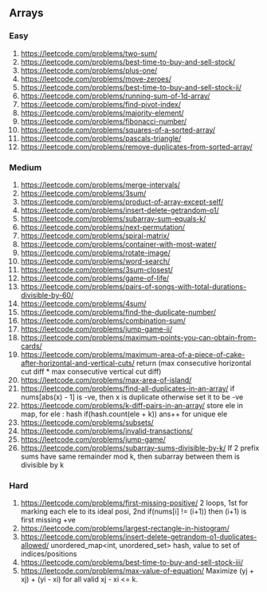 ## Arrays 
### Easy

1. https://leetcode.com/problems/two-sum/
2. https://leetcode.com/problems/best-time-to-buy-and-sell-stock/
3. https://leetcode.com/problems/plus-one/
4. https://leetcode.com/problems/move-zeroes/
5. https://leetcode.com/problems/best-time-to-buy-and-sell-stock-ii/
6. https://leetcode.com/problems/running-sum-of-1d-array/
7. https://leetcode.com/problems/find-pivot-index/
8. https://leetcode.com/problems/majority-element/
9. https://leetcode.com/problems/fibonacci-number/
10. https://leetcode.com/problems/squares-of-a-sorted-array/
11. https://leetcode.com/problems/pascals-triangle/
12. https://leetcode.com/problems/remove-duplicates-from-sorted-array/

### Medium

1. https://leetcode.com/problems/merge-intervals/  
2. https://leetcode.com/problems/3sum/  
3. https://leetcode.com/problems/product-of-array-except-self/  
4. https://leetcode.com/problems/insert-delete-getrandom-o1/  
5. https://leetcode.com/problems/subarray-sum-equals-k/  
6. https://leetcode.com/problems/next-permutation/  
7. https://leetcode.com/problems/spiral-matrix/  
8. https://leetcode.com/problems/container-with-most-water/  
9. https://leetcode.com/problems/rotate-image/  
10. https://leetcode.com/problems/word-search/  
11. https://leetcode.com/problems/3sum-closest/  
12. https://leetcode.com/problems/game-of-life/  
13. https://leetcode.com/problems/pairs-of-songs-with-total-durations-divisible-by-60/  
14. https://leetcode.com/problems/4sum/  
15. https://leetcode.com/problems/find-the-duplicate-number/  
16. https://leetcode.com/problems/combination-sum/  
17. https://leetcode.com/problems/jump-game-ii/  
18. https://leetcode.com/problems/maximum-points-you-can-obtain-from-cards/  
19. https://leetcode.com/problems/maximum-area-of-a-piece-of-cake-after-horizontal-and-vertical-cuts/ return (max consecutive horizontal cut diff * max consecutive vertical cut diff)
20. https://leetcode.com/problems/max-area-of-island/  
21. https://leetcode.com/problems/find-all-duplicates-in-an-array/ if nums[abs(x) - 1] is -ve, then x is duplicate otherwise set it to be -ve
22. https://leetcode.com/problems/k-diff-pairs-in-an-array/ store ele in map, for ele : hash if(hash.count(ele + k)) ans++ for unique ele
23. https://leetcode.com/problems/subsets/  
24. https://leetcode.com/problems/invalid-transactions/  
25. https://leetcode.com/problems/jump-game/  
26. https://leetcode.com/problems/subarray-sums-divisible-by-k/ If 2 prefix sums have same remainder mod k, then subarray between them is divisible by k

### Hard

1. https://leetcode.com/problems/first-missing-positive/ 2 loops, 1st for marking each ele to its ideal posi, 2nd if(nums[i] != (i+1)) then (i+1) is first missing +ve
2. https://leetcode.com/problems/largest-rectangle-in-histogram/  
3. https://leetcode.com/problems/insert-delete-getrandom-o1-duplicates-allowed/ unordered_map<int, unordered_set<int>> hash, value to set of indices/positions
4. https://leetcode.com/problems/best-time-to-buy-and-sell-stock-iii/  
5. https://leetcode.com/problems/max-value-of-equation/ Maximize (yj + xj) + (yi - xi) for all valid xj - xi <= k. 
